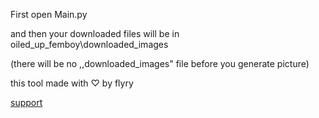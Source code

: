 First open Main.py

and then your downloaded files will be in oiled_up_femboy\downloaded_images


(there will be no ,,downloaded_images" file before you generate picture)








this tool made with ♡ by flyry




[support](https://discord.gg/cxc)



